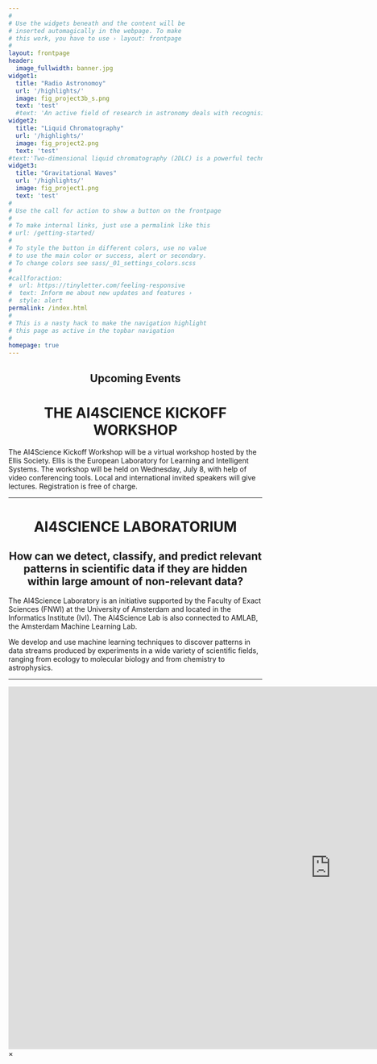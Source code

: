 ```yaml
---
#
# Use the widgets beneath and the content will be
# inserted automagically in the webpage. To make
# this work, you have to use › layout: frontpage
#
layout: frontpage
header:
  image_fullwidth: banner.jpg
widget1:
  title: "Radio Astronomoy"
  url: '/highlights/'
  image: fig_project3b_s.png
  text: 'test'
  #text: 'An active field of research in astronomy deals with recognising rare features in data streams from space obervations in (almost) real time. This challenging task arises from the massive imaging surveys of the sky carried our at a wide range of wavelengths (optical, radio, X-ray). The purpose is no longer just to find objects that are there all or most of the time, but also to spot so-called ‘transient’ objects that appear only fleetingly.'
widget2:
  title: "Liquid Chromatography"
  url: '/highlights/'
  image: fig_project2.png
  text: 'test'  
#text:'Two-dimensional liquid chromatography (2DLC) is a powerful technique to separate and detect trace molecular compounds in complex samples such as food contaminants, industrial production streams, urine, or blood, to name but a few examples. However, successful implementation requires time-consuming experiment-specific optimization of many parameters. Machine learning can aid with data-analysis and the acceleration of optimization.'  
widget3:
  title: "Gravitational Waves"
  url: '/highlights/'
  image: fig_project1.png
  text: 'test'
#
# Use the call for action to show a button on the frontpage
#
# To make internal links, just use a permalink like this
# url: /getting-started/
#
# To style the button in different colors, use no value
# to use the main color or success, alert or secondary.
# To change colors see sass/_01_settings_colors.scss
#
#callforaction:
#  url: https://tinyletter.com/feeling-responsive
#  text: Inform me about new updates and features ›
#  style: alert
permalink: /index.html
#
# This is a nasty hack to make the navigation highlight
# this page as active in the topbar navigation
#
homepage: true
---
```


<center> <h2>Upcoming Events</h2> </center>
<center> <h1>THE AI4SCIENCE KICKOFF WORKSHOP</h1> </center>

The AI4Science Kickoff Workshop will be a virtual workshop hosted by the Ellis Society. Ellis is the European Laboratory for Learning and Intelligent Systems. The workshop will be held on Wednesday, July 8, with help of video conferencing tools. Local and international invited speakers will give lectures. Registration is free of charge.

___________________________________________

<center> <h1>AI4SCIENCE LABORATORIUM</h1> </center>
<center> <h2>How can we detect, classify, and predict relevant patterns in scientific data if they are hidden within large amount of non-relevant data?</h2> </center>

The AI4Science Laboratory is an initiative supported by the Faculty of Exact Sciences (FNWI) at the University of Amsterdam and located in the Informatics Institute (IvI). The AI4Science Lab is also connected to AMLAB, the Amsterdam Machine Learning Lab.

We develop and use machine learning techniques to discover patterns in data streams produced by experiments in a wide variety of scientific fields, ranging from ecology to molecular biology and from chemistry to astrophysics.

__________________________________________

<div id="videoModal" class="reveal-modal large" data-reveal="">
  <div class="flex-video widescreen vimeo" style="display: block;">
    <iframe width="1280" height="720" src="https://www.youtube.com/embed/3b5zCFSmVvU" frameborder="0" allowfullscreen></iframe>
  </div>
  <a class="close-reveal-modal">&#215;</a>
</div>
